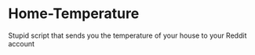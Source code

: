# Home-Temperature
Stupid script that sends you the temperature of your house to your Reddit account
